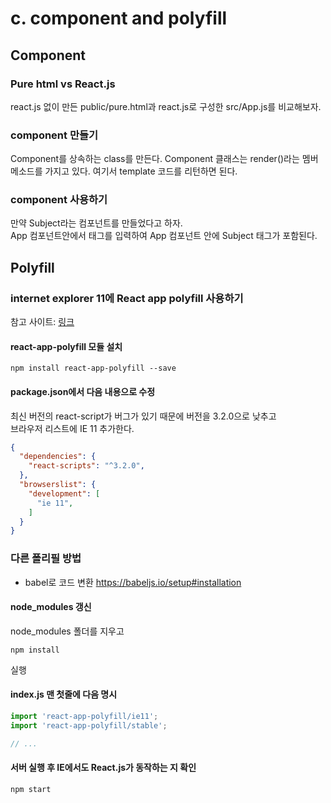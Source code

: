 # c. component and polyfill

## Component

### Pure html vs React.js
react.js 없이 만든 public/pure.html과 react.js로 구성한 src/App.js를 비교해보자.

### component 만들기
Component를 상속하는 class를 만든다.
Component 클래스는 render()라는 멤버 메소드를 가지고 있다.
여기서 template 코드를 리턴하면 된다.

### component 사용하기
만약 Subject라는 컴포넌트를 만들었다고 하자.<br>
App 컴포넌트안에서 <Subject /> 태그를 입력하여 App 컴포넌트 안에 Subject 태그가 포함된다.

## Polyfill

### internet explorer 11에 React app polyfill 사용하기
참고 사이트: [링크](https://hoons-up.tistory.com/13)
#### react-app-polyfill 모듈 설치
```shell
npm install react-app-polyfill --save
```

#### package.json에서 다음 내용으로 수정
최신 버전의 react-script가 버그가 있기 때문에 버전을 3.2.0으로 낮추고<br>
브라우저 리스트에 IE 11 추가한다.

```json
{
  "dependencies": {
    "react-scripts": "^3.2.0", 
  },
  "browserslist": {
    "development": [
      "ie 11",
    ]
  }
}

```

### 다른 폴리필 방법
* babel로 코드 변환
https://babeljs.io/setup#installation

#### node_modules 갱신
node_modules 폴더를 지우고
```
npm install
```
실행


#### index.js 맨 첫줄에 다음 명시

```javascript
import 'react-app-polyfill/ie11';
import 'react-app-polyfill/stable';

// ...
```

#### 서버 실행 후 IE에서도 React.js가 동작하는 지 확인
```
npm start
```